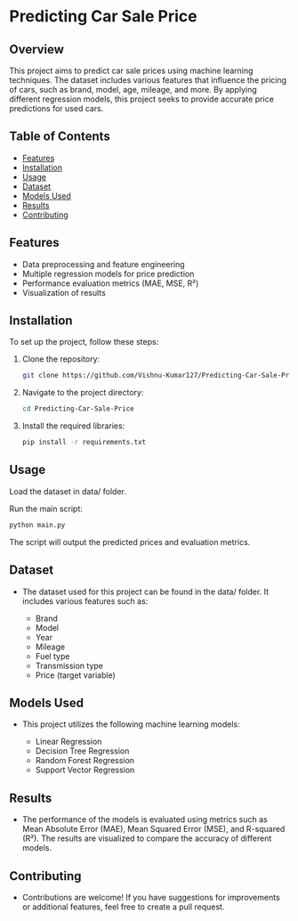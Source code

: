 # Predicting Car Sale Price

## Overview

This project aims to predict car sale prices using machine learning techniques. The dataset includes various features that influence the pricing of cars, such as brand, model, age, mileage, and more. By applying different regression models, this project seeks to provide accurate price predictions for used cars.

## Table of Contents

- [Features](#features)
- [Installation](#installation)
- [Usage](#usage)
- [Dataset](#dataset)
- [Models Used](#models-used)
- [Results](#results)
- [Contributing](#contributing)

## Features

- Data preprocessing and feature engineering
- Multiple regression models for price prediction
- Performance evaluation metrics (MAE, MSE, R²)
- Visualization of results

## Installation

To set up the project, follow these steps:
1. Clone the repository:
   ```bash
   git clone https://github.com/Vishnu-Kumar127/Predicting-Car-Sale-Price.git
2. Navigate to the project directory:

   ```bash
   cd Predicting-Car-Sale-Price
3. Install the required libraries:

   ```bash
   pip install -r requirements.txt

## Usage
Load the dataset in data/ folder.

Run the main script:
   ```bash
python main.py
```
The script will output the predicted prices and evaluation metrics.

## Dataset
- The dataset used for this project can be found in the data/ folder. It includes various features such as:

   - Brand
   - Model
   - Year
   - Mileage
   - Fuel type
   - Transmission type
   - Price (target variable)
## Models Used
- This project utilizes the following machine learning models:

   - Linear Regression
   - Decision Tree Regression
   - Random Forest Regression
   - Support Vector Regression
   
## Results
- The performance of the models is evaluated using metrics such as Mean Absolute Error (MAE), Mean Squared Error (MSE), and R-squared (R²). The results are visualized to compare the accuracy of different models.

## Contributing
- Contributions are welcome! If you have suggestions for improvements or additional features, feel free to create a pull request.
